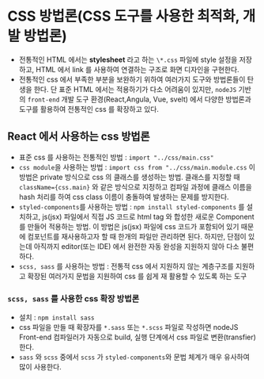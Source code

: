 # CSS 방법론(CSS 도구를 사용한 최적화, 개발 방법론)

- 전통적인 HTML 에서는 **stylesheet** 라고 하는 `\*.css` 파일에 style 설정을 저장하고, HTML 에서 link 를 사용하여 연결하는 구조로 화면 디자인을 구현한다.
- 전통적인 css 에서 부족한 부분을 보완하기 위하여 여러가지 도구와 방법론들이 탄생을 한다. 단 표준 HTML 에서는 적용하기가 다소 어려움이 있지만, `nodeJS` 기반의 `front-end` 개발 도구 환경(React,Angula, Vue, svelt) 에서 다양한 방법론과 도구를 활용하여 전통적인 css 를 확장하고 있다.

## React 에서 사용하는 css 방법론

- 표준 css 를 사용하는 전통적인 방법 : `import "../css/main.css" `
- `css module`을 사용하는 방법 : `import css from "../css/main.module.css`
  이 방법은 private 방식으로 css 의 클래스를 생성하는 방법. 클래스를 지정할 때 `className={css.main}` 와 같은 방식으로 지정하고 컴파일 과정에 클래스 이름을 hash 처리를 하여 css class 이름이 충돌하여 발생하는 문제를 방지한다.
- `styled-components`를 사용하는 방법 : `npm install styled-components` 를 설치하고, js(jsx) 파일에서 직접 JS 코드로 html tag 와 합성한 새로운 Component 를 만들어 적용하는 방법. 이 방법은 js(jsx) 파일에 css 코드가 포함되어 있기 때문에 컴포넌트를 재사용하고자 할 때 한개의 파일만 관리하면 된다. 하지만, 단점이 있는데 아직까지 editor(또는 IDE) 에서 완전한 자동 완성을 지원하지 않아 다소 불편하다.
- `scss, sass` 를 사용하는 방법 : 전통적 css 에서 지원하지 않는 계층구조를 지원하고 확장된 여러가지 문법을 지원하여 css 를 쉽게 재 활용할 수 있도록 하는 도구

### `scss, sass` 를 사용한 css 확장 방법론

- 설치 : `npm install sass`
- css 파일을 만들 때 확장자를 `*.sass` 또는 `*.scss` 파일로 작성하면 nodeJS Front-end 컴파일러가 자동으로 build, 실행 단계에서 css 파일로 변환(transfier) 한다.
- `sass` 와 `scss` 중에서 `scss` 가 `styled-components`와 문법 체계가 매우 유사하여 많이 사용한다.
